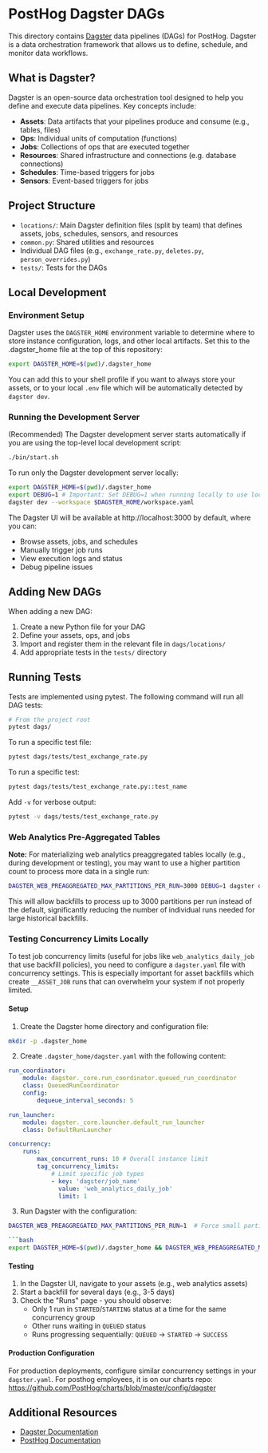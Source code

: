# PostHog Dagster DAGs

This directory contains [Dagster](https://dagster.io/) data pipelines (DAGs) for PostHog. Dagster is a data orchestration framework that allows us to define, schedule, and monitor data workflows.

## What is Dagster?

Dagster is an open-source data orchestration tool designed to help you define and execute data pipelines. Key concepts include:

- **Assets**: Data artifacts that your pipelines produce and consume (e.g., tables, files)
- **Ops**: Individual units of computation (functions)
- **Jobs**: Collections of ops that are executed together
- **Resources**: Shared infrastructure and connections (e.g. database connections)
- **Schedules**: Time-based triggers for jobs
- **Sensors**: Event-based triggers for jobs

## Project Structure

- `locations/`: Main Dagster definition files (split by team) that defines assets, jobs, schedules, sensors, and resources
- `common.py`: Shared utilities and resources
- Individual DAG files (e.g., `exchange_rate.py`, `deletes.py`, `person_overrides.py`)
- `tests/`: Tests for the DAGs

## Local Development

### Environment Setup

Dagster uses the `DAGSTER_HOME` environment variable to determine where to store instance configuration, logs, and other local artifacts. Set this to the .dagster_home file at the top of this repository:

```bash
export DAGSTER_HOME=$(pwd)/.dagster_home
```

You can add this to your shell profile if you want to always store your assets, or to your local `.env` file which will be automatically detected by `dagster dev`.

### Running the Development Server

(Recommended) The Dagster development server starts automatically if you are using the top-level local development script:

```bash
./bin/start.sh
```

To run only the Dagster development server locally:

```bash
export DAGSTER_HOME=$(pwd)/.dagster_home
export DEBUG=1 # Important: Set DEBUG=1 when running locally to use local resources
dagster dev --workspace $DAGSTER_HOME/workspace.yaml
```

The Dagster UI will be available at http://localhost:3000 by default, where you can:

- Browse assets, jobs, and schedules
- Manually trigger job runs
- View execution logs and status
- Debug pipeline issues

## Adding New DAGs

When adding a new DAG:

1. Create a new Python file for your DAG
2. Define your assets, ops, and jobs
3. Import and register them in the relevant file in `dags/locations/`
4. Add appropriate tests in the `tests/` directory

## Running Tests

Tests are implemented using pytest. The following command will run all DAG tests:

```bash
# From the project root
pytest dags/
```

To run a specific test file:

```bash
pytest dags/tests/test_exchange_rate.py
```

To run a specific test:

```bash
pytest dags/tests/test_exchange_rate.py::test_name
```

Add `-v` for verbose output:

```bash
pytest -v dags/tests/test_exchange_rate.py
```

### Web Analytics Pre-Aggregated Tables

**Note:** For materializing web analytics preaggregated tables locally (e.g., during development or testing), you may want to use a higher partition count to process more data in a single run:

```bash
DAGSTER_WEB_PREAGGREGATED_MAX_PARTITIONS_PER_RUN=3000 DEBUG=1 dagster dev -m dags.definitions
```

This will allow backfills to process up to 3000 partitions per run instead of the default, significantly reducing the number of individual runs needed for large historical backfills.

### Testing Concurrency Limits Locally

To test job concurrency limits (useful for jobs like `web_analytics_daily_job` that use backfill policies), you need to configure a `dagster.yaml` file with concurrency settings. This is especially important for asset backfills which create `__ASSET_JOB` runs that can overwhelm your system if not properly limited.

#### Setup

1. Create the Dagster home directory and configuration file:

```bash
mkdir -p .dagster_home
```

2. Create `.dagster_home/dagster.yaml` with the following content:

```yaml
run_coordinator:
    module: dagster._core.run_coordinator.queued_run_coordinator
    class: QueuedRunCoordinator
    config:
        dequeue_interval_seconds: 5

run_launcher:
    module: dagster._core.launcher.default_run_launcher
    class: DefaultRunLauncher

concurrency:
    runs:
        max_concurrent_runs: 10 # Overall instance limit
        tag_concurrency_limits:
            # Limit specific job types
            - key: 'dagster/job_name'
              value: 'web_analytics_daily_job'
              limit: 1
```

3. Run Dagster with the configuration:

````bash
DAGSTER_WEB_PREAGGREGATED_MAX_PARTITIONS_PER_RUN=1  # Force small partitions per run to create multiple runs

```bash
export DAGSTER_HOME=$(pwd)/.dagster_home && DAGSTER_WEB_PREAGGREGATED_MAX_PARTITIONS_PER_RUN=1 DEBUG=1 dagster dev -m dags.definitions
````

#### Testing

1. In the Dagster UI, navigate to your assets (e.g., web analytics assets)
2. Start a backfill for several days (e.g., 3-5 days)
3. Check the "Runs" page - you should observe:
    - Only 1 run in `STARTED`/`STARTING` status at a time for the same concurrency group
    - Other runs waiting in `QUEUED` status
    - Runs progressing sequentially: `QUEUED` → `STARTED` → `SUCCESS`

#### Production Configuration

For production deployments, configure similar concurrency settings in your `dagster.yaml`.
For posthog employees, it is on our charts repo: https://github.com/PostHog/charts/blob/master/config/dagster

## Additional Resources

- [Dagster Documentation](https://docs.dagster.io/)
- [PostHog Documentation](https://posthog.com/docs)
